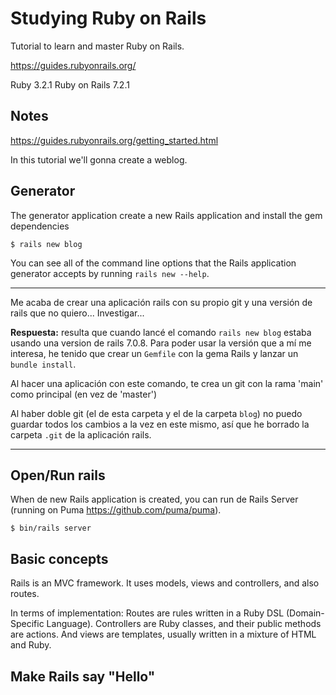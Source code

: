 # Studying Ruby on Rails

Tutorial to learn and master Ruby on Rails.

https://guides.rubyonrails.org/

Ruby 3.2.1
Ruby on Rails 7.2.1

## Notes

https://guides.rubyonrails.org/getting_started.html

In this tutorial we'll gonna create a weblog.

## Generator

The generator application create a new Rails application and install the gem dependencies

```
$ rails new blog
```

You can see all of the command line options that the Rails application generator accepts by running `rails new --help`.

---

Me acaba de crear una aplicación rails con su propio git y una versión de rails que no quiero... Investigar...

**Respuesta:** resulta que cuando lancé el comando `rails new blog` estaba usando una version de rails 7.0.8. Para poder usar la versión que a mí me interesa, he tenido que crear un `Gemfile` con la gema Rails y lanzar un `bundle install`.

Al hacer una aplicación con este comando, te crea un git con la rama 'main' como principal (en vez de 'master')

Al haber doble git (el de esta carpeta y el de la carpeta `blog`) no puedo guardar todos los cambios a la vez en este mismo, así que he borrado la carpeta `.git` de la aplicación rails.

---

## Open/Run rails

When de new Rails application is created, you can run de Rails Server (running on Puma https://github.com/puma/puma).

```
$ bin/rails server
```

## Basic concepts

Rails is an MVC framework. It uses models, views and controllers, and also routes.

In terms of implementation: Routes are rules written in a Ruby DSL (Domain-Specific Language). Controllers are Ruby classes, and their public methods are actions. And views are templates, usually written in a mixture of HTML and Ruby.

## Make Rails say "Hello"